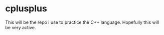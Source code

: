# cplusplus
This will be the repo i use to practice the C++ language.
Hopefully this will be very active.